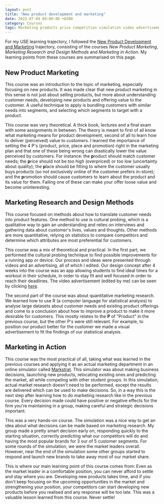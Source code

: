 ```yaml
---
layout: post
title: "New product development and marketing"
date: 2022-07-04 09:00:00 +0200
category: Courses
tags: Marketing products price competition simulation video advertisement statistics
---
```


For my USE learning trajectory, I followed the [New Product Development and Marketing](https://educationguide.tue.nl/programs/bachelor-college/use-learning-trajectory/new-product-development-and-marketing) trajectory, consisting of the courses *New Product Marketing*, *Marketing Research and Design Methods* and *Marketing in Action*. My learning points from these courses are summarised on this page.

## New Product Marketing
This course was an introduction to the topic of marketing, especially focusing on new products. It was made clear that new product marketing in this sense is not just about selling products, but more about understanding customer needs, developing new products and offering value to the customer. A useful technique to apply is bundling customers with similar needs into segments, and selecting which segments to target with a product. 

This course was very theoretical. A thick book, lectures and a final exam with some assignments in between. The theory is meant to first of all know what marketing means for product development, second of all to learn how to deliver (perceived) value to customers. I learned the importance of setting the 4 P's (product, price, place and promotion) right in the marketing plan and that one of these being wrong can drastically lower the value perceived by customers. For instance: the **p**roduct should match customer needs; the **p**rice should not be too high (overpriced) or too low (uncertainty about quality); the **p**lace should be fitting to where the customer usually buys products (so not exclusively online of the customer prefers in-store); and the **p**romotion should cause customers to learn about the product and its value for them. Failing one of these can make your offer loose value and become uninteresting.

## Marketing Research and Design Methods
This course focused on methods about how to translate customer needs into product features. One method to use is cultural probing, which is a qualitative way to gain an understanding and relies on interviews and gathering data about customer's lives, values and thoughts. Other methods are more quantitative, relying on statistics to compare competitors and determine which attributes are most preferential for customers.

This course was a mix of theoretical and practical. In the first part, we performed the cultural probing technique to find possible improvements for a running app or device. Our process and ideas were presented through videos and an advertising, all of which I edited. Our design concept after 4 weeks into the course was an app allowing students to find ideal times for a workout in their schedule, in order to stay fit and well focused in order to reach their deadlines. The video advertisement (edited by me) can be seen by clicking [here](https://youtu.be/0ONsQRjigKo). 

The second part of the course was about quantitative marketing research. We learned how to use R (a computer language for statistical analysis) to analyse large datasets about customer needs and existing product offerings and come to a conclusion about how to improve a product to make it more desirable for customers. This mostly relates to the **P** of "Product" in the previous course, but the other P's were still relevant. For example, to position our product better for the customer we made a visual advertisement to fit the findings of our statistical analysis.

## Marketing in Action
This course was the most practical of all, taking what was learned in the previous courses and applying it as an actual marketing department in an online simulator called [Markstrat](https://web.stratxsimulations.com/simulation/strategic-marketing-simulation). This simulator was about making business decisions, launching new products, relocating existing ones and predicting the market, all while competing with other student groups. In this simulation, actual market research doesn't need to be performed, except the results are delivered which can be used to make decisions. So, in a way this is the next step after learning how to do marketing research like in the previous course. Every decision made could have positive or negative effects for the firm you're maintaining in a group, making careful and strategic decisions important. 

This was a very hands-on course. The simulation was a nice way to get an idea about what decisions can be made based on marketing research. My group made a pretty smart decision early on, responding quickly to the starting situation, correctly predicting what our competitors will do and having the most popular brands for 3 our of 5 customer segments. For some rounds of the simulation, we were the market leaders overall. However, near the end of the simulation some other groups started to respond and launch new brands to take away most of our market share. 

This is where our main learning point of this course comes from: Even as the market leader in a comfortable position, you can never afford to settle and stay where you are. Developing new products takes time, and if you don't keep focusing on the upcoming opportunities in the market and strengthening your position, your competitors can start developing new products before you realised and any response will be too late. This was a valuable lesson learned from this course. Never settle!